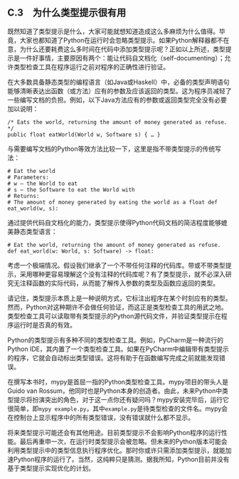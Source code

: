    

## C.3　为什么类型提示很有用

既然知道了类型提示是什么，大家可能就想知道造成这么多麻烦为什么值得。毕竟，大家也都知道了Python在运行时会忽略类型提示。如果Python解释器都不在意，为什么还要耗费这么多时间在代码中添加类型提示呢？正如以上所述，类型提示是一件好事情，主要原因有两个：能让代码自文档化（self-documenting）；允许类型检查工具在程序运行之前对程序的正确性进行验证。

在大多数具备静态类型的编程语言（如Java或Haskell）中，必备的类型声明语句能够清晰表达出函数（或方法）应有的参数及应该返回的类型。这为程序员减轻了一些编写文档的负担。例如，以下Java方法应有的参数或返回类型完全没有必要加以说明：

```
/* Eats the world, returning the amount of money generated as refuse. */ 
public float eatWorld(World w, Software s) { … }
```

与需要编写文档的Python等效方法比较一下，这里是指不带类型提示的传统写法：

```
# Eat the world
# Parameters:
# w – the World to eat
# s – the Software to eat the World with 
# Returns:
# The amount of money generated by eating the world as a float def eat_world(w, s):
```

通过提供代码自文档化的能力，类型提示使得Python代码文档的简洁程度能够媲美静态类型语言：

```
# Eat the world, returning the amount of money generated as refuse.
def eat_world(w: World, s: Software) -> float:
```

考虑一个极端情况。假设我们继承了一个不带任何注释的代码库。带或不带类型提示，采用哪种更容易理解这个没有注释的代码库呢？有了类型提示，就不必深入研究无注释函数的实际代码，从而能了解传入参数的类型及函数应返回的类型。

请记住，类型提示本质上是一种说明方式，它标注出程序在某个时刻应有的类型。然而，Python对这种期许不会做任何验证，而这正是类型检查工具的用武之地。类型检查工具可以读取带有类型提示的Python源代码文件，并验证类型提示在程序运行时是否真的有效。

Python的类型提示有多种不同的类型检查工具。例如，PyCharm是一种流行的Python IDE，其内置了一个类型检查工具。如果在PyCharm中编辑带有类型提示的程序，它就会自动标出类型错误。这将有助于在函数编写完成之前就能发现错误。

在撰写本书时，mypy是首屈一指的Python类型检查工具。mypy项目的带头人是Guido van Rossum，他同时也是Python本身的创造者。由此，未来Python中类型提示将扮演突出的角色，对于这一点你还有疑问吗？mypy安装完毕后，运行它很简单，即`mypy example.py`，其中`example.py`是待类型检查的文件名。mypy会在控制台上显示程序中的所有类型错误，没有错误就什么都不显示。

将来类型提示可能还会有其他用途。目前类型提示不会影响Python程序的运行性能。最后再重申一次，在运行时类型提示会被忽略。但未来的Python版本可能会利用类型提示中的类型信息执行程序优化。那时你或许只需添加类型提示，就能加速Python程序的运行了。当然，这纯粹只是猜测。据我所知，Python目前并没有基于类型提示实现优化的计划。
